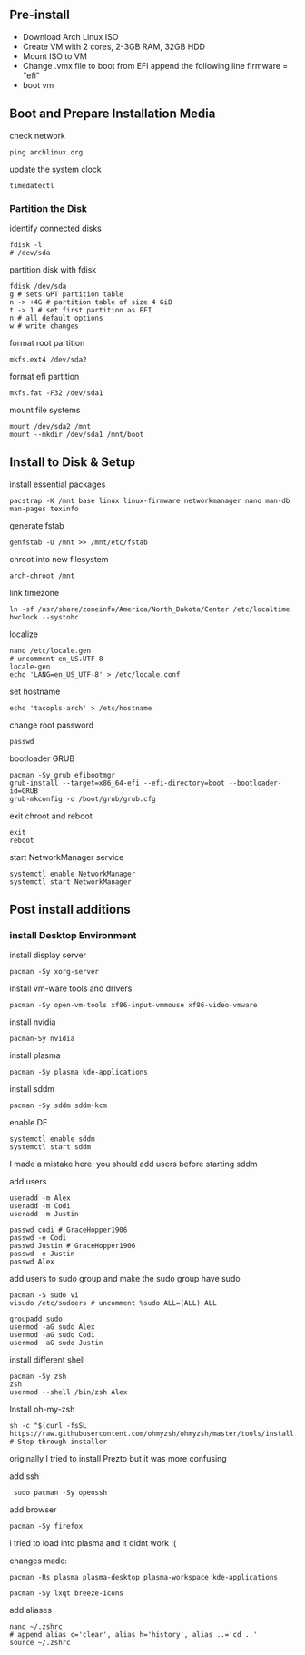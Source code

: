 ## Pre-install
- Download Arch Linux ISO
- Create VM with 2 cores, 2-3GB RAM, 32GB HDD
- Mount ISO to VM
- Change .vmx file to boot from EFI append the following line
	firmware = "efi"
- boot vm

## Boot and Prepare Installation Media
check network

	ping archlinux.org

update the system clock

	timedatectl

### Partition the Disk
identify connected disks

	fdisk -l
	# /dev/sda

partition disk with fdisk

	fdisk /dev/sda
	g # sets GPT partition table
	n -> +4G # partition table of size 4 GiB
	t -> 1 # set first partition as EFI
	n # all default options
	w # write changes

format root partition

	mkfs.ext4 /dev/sda2

format efi partition

	mkfs.fat -F32 /dev/sda1

mount file systems

	mount /dev/sda2 /mnt
	mount --mkdir /dev/sda1 /mnt/boot

## Install to Disk & Setup
install essential packages

	pacstrap -K /mnt base linux linux-firmware networkmanager nano man-db man-pages texinfo

generate fstab

	genfstab -U /mnt >> /mnt/etc/fstab

chroot into new filesystem

	arch-chroot /mnt

link timezone 

	ln -sf /usr/share/zoneinfo/America/North_Dakota/Center /etc/localtime
	hwclock --systohc

localize

	nano /etc/locale.gen
	# uncomment en_US.UTF-8
	locale-gen
	echo 'LANG=en_US_UTF-8' > /etc/locale.conf

set hostname

	echo 'tacopls-arch' > /etc/hostname

change root password

	passwd

bootloader GRUB

	pacman -Sy grub efibootmgr
	grub-install --target=x86_64-efi --efi-directory=boot --bootloader-id=GRUB
	grub-mkconfig -o /boot/grub/grub.cfg

exit chroot and reboot

	exit
	reboot

start NetworkManager service

	systemctl enable NetworkManager
	systemctl start NetworkManager

## Post install additions

### install Desktop Environment
install display server

	pacman -Sy xorg-server

install vm-ware tools and drivers

	pacman -Sy open-vm-tools xf86-input-vmmouse xf86-video-vmware

install nvidia

	pacman-Sy nvidia

install plasma

	pacman -Sy plasma kde-applications

install sddm

	pacman -Sy sddm sddm-kcm

enable DE

	systemctl enable sddm
	systemctl start sddm

I made a mistake here. you should add users before starting sddm

add users

	useradd -m Alex
	useradd -m Codi
	useradd -m Justin

	passwd codi # GraceHopper1906
	passwd -e Codi
	passwd Justin # GraceHopper1906
	passwd -e Justin
	passwd Alex

add users to sudo group and make the sudo group have sudo

	pacman -S sudo vi
	visudo /etc/sudoers # uncomment %sudo ALL=(ALL) ALL
	
	groupadd sudo
	usermod -aG sudo Alex
	usermod -aG sudo Codi
	usermod -aG sudo Justin

install different shell

	pacman -Sy zsh
	zsh 
	usermod --shell /bin/zsh Alex

Install oh-my-zsh

	sh -c "$(curl -fsSL https://raw.githubusercontent.com/ohmyzsh/ohmyzsh/master/tools/install.sh)"
	# Step through installer

originally I tried to install Prezto but it was more confusing

add ssh

	 sudo pacman -Sy openssh

add browser

	pacman -Sy firefox

i tried to load into plasma and it didnt work :(

changes made:

	pacman -Rs plasma plasma-desktop plasma-workspace kde-applications

	pacman -Sy lxqt breeze-icons

add aliases

	nano ~/.zshrc
	# append alias c='clear', alias h='history', alias ..='cd ..'
	source ~/.zshrc
